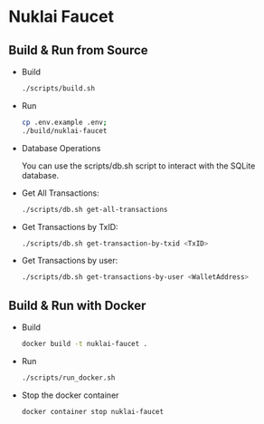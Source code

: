 # Nuklai Faucet

## Build & Run from Source

- Build

  ```bash
  ./scripts/build.sh
  ```

- Run

  ```bash
  cp .env.example .env;
  ./build/nuklai-faucet
  ```

- Database Operations

  You can use the scripts/db.sh script to interact with the SQLite database.

- Get All Transactions:

  ```bash
  ./scripts/db.sh get-all-transactions
  ```

- Get Transactions by TxID:

  ```bash
  ./scripts/db.sh get-transaction-by-txid <TxID>
  ```

- Get Transactions by user:

  ```bash
  ./scripts/db.sh get-transactions-by-user <WalletAddress>
  ```

## Build & Run with Docker

- Build

  ```bash
  docker build -t nuklai-faucet .
  ```

- Run

  ```bash
  ./scripts/run_docker.sh
  ```

- Stop the docker container

  ```bash
  docker container stop nuklai-faucet
  ```
